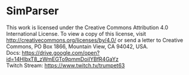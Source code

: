 # SimParser
This work is licensed under the Creative Commons Attribution 4.0 International License. To view a copy of this license, visit http://creativecommons.org/licenses/by/4.0/ or send a letter to Creative Commons, PO Box 1866, Mountain View, CA 94042, USA.\
Docs: https://drive.google.com/open?id=14HIbxT8_zWmEGTo9pmmDoiIYBfR4GaYz \
Twitch Stream: https://www.twitch.tv/trumpet63
